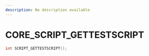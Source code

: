 ```yaml
---
description: No description available 
---
```


# CORE\_SCRIPT_GETTESTSCRIPT

```cpp
int SCRIPT_GETTESTSCRIPT();
```